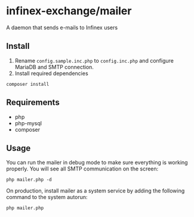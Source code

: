 # infinex-exchange/mailer
A daemon that sends e-mails to Infinex users

## Install
1. Rename `config.sample.inc.php` to `config.inc.php` and configure MariaDB and SMTP connection.
2. Install required dependencies
```
composer install
```

## Requirements
- php
- php-mysql
- composer

## Usage
You can run the mailer in debug mode to make sure everything is working properly. You will see all SMTP communication on the screen:
```
php mailer.php -d
```
On production, install mailer as a system service by adding the following command to the system autorun:
```
php mailer.php
```